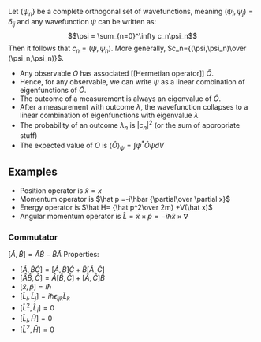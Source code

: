 Let $\{\psi_n\}$ be a complete orthogonal set of wavefunctions, meaning $(\psi_i,\psi_j)=\delta_{ij}$ and any wavefunction $\psi$ can be written as:
$$\psi = \sum_{n=0}^\infty c_n\psi_n$$
Then it follows that $c_n=(\psi,\psi_n)$. More generally, $c_n={(\psi,\psi_n)\over (\psi_n,\psi_n)}$. 

- Any observable $O$ has associated [[Hermetian operator]] $\hat O$.
- Hence, for any observable, we can write $\psi$ as a linear combination of eigenfunctions of $\hat O$.
- The outcome of a measurement is always an eigenvalue of $\hat O$.
- After a measurement with outcome $\lambda$, the wavefunction collapses to a linear combination of eigenfunctions with eigenvalue $\lambda$
- The probability of an outcome $\lambda_n$ is $|c_n|^2$ (or the sum of appropriate stuff)
- The expected value of $O$ is $\langle\hat O \rangle_\psi = \int\psi^*\hat O\psi dV$

## Examples
- Position operator is $\hat x=x$
- Momentum operator is $\hat p =-i\hbar {\partial\over \partial x}$
- Energy operator is $\hat H= {\hat p^2\over 2m} +V(\hat x)$
- Angular momentum operator is $\hat L=\hat x\times\hat p=-i\hbar\hat x\times\nabla$ 

### Commutator
$[\hat A, \hat B] = \hat A\hat B-\hat B\hat A$
Properties:
- $[\hat A, \hat B\hat C] = [\hat A,\hat B]\hat C + \hat B[\hat A,\hat C]$
- $[\hat A\hat B, \hat C] = \hat A[\hat B,\hat C] +[\hat A,\hat C] \hat B$
- $[\hat x, \hat p] = i\hbar$
- $[\hat L_i,\hat L_j]=i\hbar\epsilon_{ijk}\hat L_k$
- $[\hat L^2, \hat L_i]=0$
- $[\hat L_i, \hat H]=0$
- $[\hat L^2,\hat H]=0$